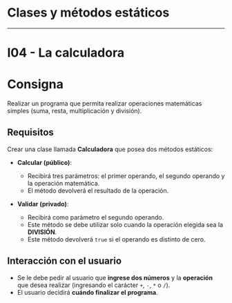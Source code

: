 ﻿###
# Clases y métodos estáticos 
---
# I04 - La calculadora


# Consigna

Realizar un programa que permita realizar operaciones matemáticas simples (suma, resta, multiplicación y división).

## Requisitos

Crear una clase llamada **Calculadora** que posea dos métodos estáticos:

- **Calcular (público)**:  
  - Recibirá tres parámetros: el primer operando, el segundo operando y la operación matemática.  
  - El método devolverá el resultado de la operación.

- **Validar (privado)**:  
  - Recibirá como parámetro el segundo operando.  
  - Este método se debe utilizar solo cuando la operación elegida sea la **DIVISIÓN**.  
  - Este método devolverá `true` si el operando es distinto de cero.

## Interacción con el usuario

- Se le debe pedir al usuario que **ingrese dos números** y la **operación** que desea realizar (ingresando el carácter `+`, `-`, `*` o `/`).
- El usuario decidirá **cuándo finalizar el programa**.
